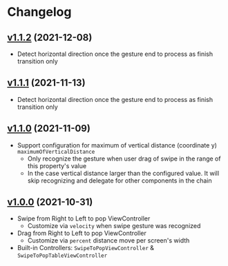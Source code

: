 # Changelog

## [v1.1.2](https://github.com/lengocduy/DLSwipeToPopController/tree/v1.1.2) (2021-12-08)

- Detect horizontal direction once the gesture end to process as finish transition only

## [v1.1.1](https://github.com/lengocduy/DLSwipeToPopController/tree/v1.1.1) (2021-11-13)

- Detect horizontal direction once the gesture end to process as finish transition only

## [v1.1.0](https://github.com/lengocduy/DLSwipeToPopController/tree/v1.1.0) (2021-11-09)

- Support configuration for maximum of vertical distance (coordinate y) `maximumOfVerticalDistance`
  - Only recognize the gesture when user drag of swipe in the range of this property's value
  - In the case vertical distance larger than the configured value. It will skip recognizing and delegate for other components in the chain

## [v1.0.0](https://github.com/lengocduy/DLSwipeToPopController/tree/v1.0.0) (2021-10-31)

- Swipe from Right to Left to pop ViewController
    - Customize via `velocity` when swipe gesture was recognized
- Drag from Right to Left to pop ViewController
    - Customize via `percent` distance move per screen's width
- Built-in Controllers:  `SwipeToPopViewController` &  `SwipeToPopTableViewController`
